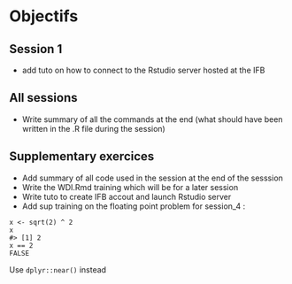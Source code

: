 # Objectifs

## Session 1
- add tuto on how to connect to the Rstudio server hosted at the IFB


## All sessions
- Write summary of all the commands at the end (what should have been written in the .R file during the session)

## Supplementary exercices
- Add summary of all code used in the session at the end of the sesssion
- Write the WDI.Rmd training which will be for a later session
- Write tuto to create IFB accout and launch Rstudio server
- Add sup training on the floating point problem for session_4 : 

```
x <- sqrt(2) ^ 2
x
#> [1] 2
x == 2
FALSE
```

Use `dplyr::near()` instead